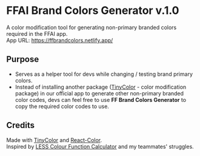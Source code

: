 # FFAI Brand Colors Generator v.1.0

A color modification tool for generating non-primary branded colors required in the FFAI app.\
App URL: https://ffbrandcolors.netlify.app/

## Purpose

- Serves as a helper tool for devs while changing / testing brand primary colors.
- Instead of installing another package ([TinyColor](https://github.com/bgrins/TinyColor) - color modification package) in our official app to generate other non-primary branded color codes, devs can feel free to use **FF Brand Colors Generator** to copy the required color codes to use.

## Credits

Made with [TinyColor](https://github.com/bgrins/TinyColor) and [React-Color](https://casesandberg.github.io/react-color/).\
Inspired by [LESS Colour Function Calculator](https://nicothin.pro/lessColourFunctionCalculator/) and my teammates' struggles.
